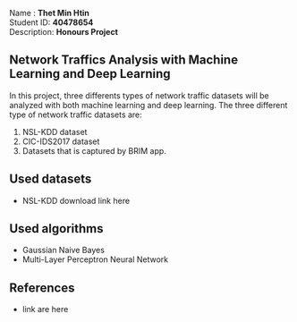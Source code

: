 Name : <b>Thet Min Htin</b><br>
Student ID: <b>40478654</b><br>
Description: <b>Honours Project</b>

## Network Traffics Analysis with Machine Learning and Deep Learning
In this project, three differents types of network traffic datasets will be analyzed with both machine learning and deep learning. The three different type of network traffic datasets are:
1. NSL-KDD dataset
2. CIC-IDS2017 dataset
3. Datasets that is captured by BRIM app.

## Used datasets
- NSL-KDD download link here

## Used algorithms 
- Gaussian Naive Bayes
- Multi-Layer Perceptron Neural Network

## References
- link are here